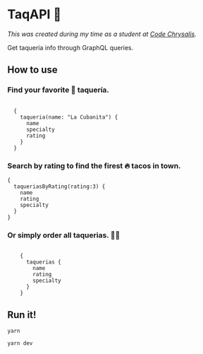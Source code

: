 # TaqAPI 🌮

_This was created during my time as a student at [Code Chrysalis](https://www.codechrysalis.io/)._

Get taquería info through GraphQL queries.

## How to use

### Find your favorite 🧡 taquería.

```

  {
    taqueria(name: "La Cubanita") {
      name
      specialty
      rating
    }
  }
```

### Search by rating to find the firest 🔥 tacos in town.

```
{
  taqueriasByRating(rating:3) {
    name
    rating
    specialty
  }
}
```

### Or simply order all taquerias. 🤟🏽

```

    {
      taquerias {
        name
        rating
        specialty
      }
    }

```

## Run it!

```
yarn
```

```
yarn dev
```

